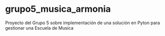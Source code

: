 # grupo5_musica_armonia
Proyecto del Grupo 5 sobre implementación de una solución en Pyton para gestionar una Escuela de Musica
